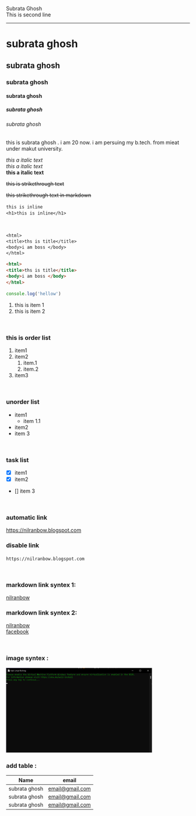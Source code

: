 <!--markdown tutorial-->
Subrata Ghosh  
This is second line<hr/>

 # subrata ghosh
 ## subrata ghosh
 ### subrata ghosh
 #### subrata ghosh
 ##### subrata ghosh
 ###### subrata ghosh

<p>this is subrata ghosh . i am 20 now. i am persuing my b.tech. from mieat under makut university.</p>

<i>this a italic text</i>  
_this a italic text_  
__this a italic text__  

<del>this is strikethrough text</del>

~~this strikethrough text in markdown~~  

`this is inline`  
`<h1>this is inline</h1>`

<br/>

```
<html>
<title>ths is title</title>
<body>i am boss </body>
</html>

```

```html
<html>
<title>ths is title</title>
<body>i am boss </body>
</html>

```

```javascript
console.log('hellow')
```
<ol>
   <li>this is item 1</li>
   <li>this is item 2</li>
</ol>   

<br/>

### this is order list
1. item1  
2. item2  
    1. item.1  
    1. item.2
3. item3

<br/>

### unorder list
- item1
    - item 1.1
- item2
- item 3

<br/>

### task list
-  [x] item1
-  [x] item2
-  [] item 3

<br/>

### automatic link
https://nilranbow.blogspot.com

### disable link
`https://nilranbow.blogspot.com`

<br/>

### markdown link syntex 1:
[nilranbow](https://nilranbow.blogspot.com)


### markdown link syntex 2:
[nilranbow][websitelink]  
[facebook][websitelink2]

<!--all link is here-->
[websitelink]: https://nilranbow.blogspot.com
[websitelink2]: https://facebook.com

<br/>

### image syntex :
<!-- 
![profile](./image/me.png) 
-->
<img src="./image/me.png" width="400" title="profile image"/>

<br/>

### add table :
| Name | email |
| ---- | ----------|
|subrata ghosh | email@gmail.com |
|subrata ghosh | email@gmail.com |
|subrata ghosh | email@gmail.com |